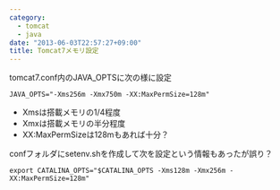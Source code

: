 ```yaml
--- 
category: 
  - tomcat
  - java
date: "2013-06-03T22:57:27+09:00"
title: Tomcat7メモリ設定
---
```


tomcat7.conf内のJAVA_OPTSに次の様に設定

```
JAVA_OPTS="-Xms256m -Xmx750m -XX:MaxPermSize=128m"
```
- Xmsは搭載メモリの1/4程度
- Xmxは搭載メモリの半分程度
- XX:MaxPermSizeは128mもあれば十分？

confフォルダにsetenv.shを作成して次を設定という情報もあったが誤り？

```
export CATALINA_OPTS="$CATALINA_OPTS -Xms128m -Xmx256m -XX:MaxPermSize=128m"
```
